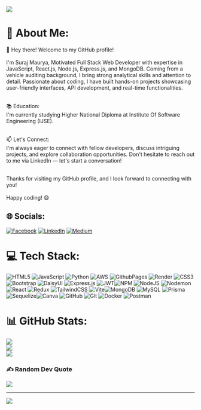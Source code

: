 <img src = "[https://static.pexels.com/photos/54283/pexels-photo-54283.jpeg](https://static.pexels.com/photos/54283/pexels-photo-54283.jpeg)">

# 💫 About Me:
👋 Hey there! Welcome to my GitHub profile!<br><br>I'm Suraj Maurya, Motivated Full Stack Web Developer with expertise in JavaScript, React.js, Node.js, Express.js, and MongoDB. Coming from a vehicle auditing background, I bring strong analytical skills and attention to detail. Passionate about coding, I have built hands-on projects showcasing user-friendly interfaces, API development, and real-time functionalities.<br><br>

📚 Education:<br>I'm currently studying Higher National Diploma at Institute Of Software Engineering (IJSE).<br><br>

📫 Let's Connect:<br>I'm always eager to connect with fellow developers, discuss intriguing projects, and explore collaboration opportunities. Don't hesitate to reach out to me via LinkedIn — let's start a conversation!<br><br>

Thanks for visiting my GitHub profile, and I look forward to connecting with you!<br><br>Happy coding! 😄


## 🌐 Socials:
[![Facebook](https://img.shields.io/badge/Facebook-%231877F2.svg?logo=Facebook&logoColor=white)](https://web.facebook.com/ruvini.rangathara.96) [![LinkedIn](https://img.shields.io/badge/LinkedIn-%230077B5.svg?logo=linkedin&logoColor=white)](https://www.linkedin.com/in/sooraj-mourya/) [![Medium](https://img.shields.io/badge/Medium-12100E?logo=medium&logoColor=white)](https://medium.com/@https://medium.com/@ruvinisubhasinghe200009) 

# 💻 Tech Stack:

![HTML5](https://img.shields.io/badge/html5-%23E34F26.svg?style=for-the-badge&logo=html5&logoColor=white) ![JavaScript](https://img.shields.io/badge/javascript-%23323330.svg?style=for-the-badge&logo=javascript&logoColor=%23F7DF1E) ![Python](https://img.shields.io/badge/python-3670A0?style=for-the-badge&logo=python&logoColor=ffdd54) ![AWS](https://img.shields.io/badge/AWS-%23FF9900.svg?style=for-the-badge&logo=amazon-aws&logoColor=white) ![GithubPages](https://img.shields.io/badge/github%20pages-121013?style=for-the-badge&logo=github&logoColor=white) ![Render](https://img.shields.io/badge/Render-%46E3B7.svg?style=for-the-badge&logo=render&logoColor=white) ![CSS3](https://img.shields.io/badge/css3-%231572B6.svg?style=for-the-badge&logo=css3&logoColor=white) ![Bootstrap](https://img.shields.io/badge/bootstrap-%238511FA.svg?style=for-the-badge&logo=bootstrap&logoColor=white) ![DaisyUI](https://img.shields.io/badge/daisyui-5A0EF8?style=for-the-badge&logo=daisyui&logoColor=white) ![Express.js](https://img.shields.io/badge/express.js-%23404d59.svg?style=for-the-badge&logo=express&logoColor=%2361DAFB) ![JWT](https://img.shields.io/badge/JWT-black?style=for-the-badge&logo=JSON%20web%20tokens)![NPM](https://img.shields.io/badge/NPM-%23CB3837.svg?style=for-the-badge&logo=npm&logoColor=white) ![NodeJS](https://img.shields.io/badge/node.js-6DA55F?style=for-the-badge&logo=node.js&logoColor=white) ![Nodemon](https://img.shields.io/badge/NODEMON-%23323330.svg?style=for-the-badge&logo=nodemon&logoColor=%BBDEAD) ![React](https://img.shields.io/badge/react-%2320232a.svg?style=for-the-badge&logo=react&logoColor=%2361DAFB) ![Redux](https://img.shields.io/badge/redux-%23593d88.svg?style=for-the-badge&logo=redux&logoColor=white) ![TailwindCSS](https://img.shields.io/badge/tailwindcss-%2338B2AC.svg?style=for-the-badge&logo=tailwind-css&logoColor=white) ![Vite](https://img.shields.io/badge/vite-%23646CFF.svg?style=for-the-badge&logo=vite&logoColor=white)![MongoDB](https://img.shields.io/badge/MongoDB-%234ea94b.svg?style=for-the-badge&logo=mongodb&logoColor=white) ![MySQL](https://img.shields.io/badge/mysql-4479A1.svg?style=for-the-badge&logo=mysql&logoColor=white) ![Prisma](https://img.shields.io/badge/Prisma-3982CE?style=for-the-badge&logo=Prisma&logoColor=white) ![Sequelize](https://img.shields.io/badge/Sequelize-52B0E7?style=for-the-badge&logo=Sequelize&logoColor=white)![Canva](https://img.shields.io/badge/Canva-%2300C4CC.svg?style=for-the-badge&logo=Canva&logoColor=white) ![GitHub](https://img.shields.io/badge/github-%23121011.svg?style=for-the-badge&logo=github&logoColor=white) ![Git](https://img.shields.io/badge/git-%23F05033.svg?style=for-the-badge&logo=git&logoColor=white) ![Docker](https://img.shields.io/badge/docker-%230db7ed.svg?style=for-the-badge&logo=docker&logoColor=white) ![Postman](https://img.shields.io/badge/Postman-FF6C37?style=for-the-badge&logo=postman&logoColor=white)

# 📊 GitHub Stats:
![](https://github-readme-stats.vercel.app/api?username=Ruvini-Rangathara&theme=dark&hide_border=false&include_all_commits=false&count_private=false)<br/>
![](https://github-readme-streak-stats.herokuapp.com/?user=Ruvini-Rangathara&theme=dark&hide_border=false)<br/>
![](https://github-readme-stats.vercel.app/api/top-langs/?username=Ruvini-Rangathara&theme=dark&hide_border=false&include_all_commits=false&count_private=false&layout=compact)

### ✍️ Random Dev Quote
![](https://quotes-github-readme.vercel.app/api?type=horizontal&theme=dark)

---
[![](https://visitcount.itsvg.in/api?id=Ruvini-Rangathara&icon=5&color=12)](https://visitcount.itsvg.in)

<!-- Proudly created with GPRM ( https://gprm.itsvg.in ) -->
